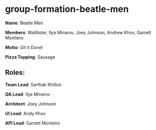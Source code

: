 # group-formation-beatle-men
**Name**: Beatle Men

**Members**: Waitlister, Ilya Minarov, Joey Johnson, Andrew Khov, Garrett Montiero

**Motto**: Git it Done!

**Pizza Topping**: Sausage

## Roles: 

**Team Lead**: Sarthak Khillon

**QA Lead**: Ilya Minarov

**Architect**: Joey Johnson

**UI Lead**: Andy Khov

**API Lead**: Garrett Monteiro
